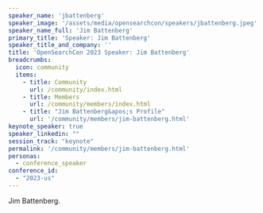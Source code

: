 ```yaml
---
speaker_name: 'jbattenberg'
speaker_image: '/assets/media/opensearchcon/speakers/jbattenberg.jpeg'
speaker_name_full: 'Jim Battenberg'
primary_title: 'Speaker: Jim Battenberg'
speaker_title_and_company: ''
title: 'OpenSearchCon 2023 Speaker: Jim Battenberg'
breadcrumbs:
  icon: community
  items:
    - title: Community
      url: /community/index.html
    - title: Members
      url: /community/members/index.html
    - title: "Jim Battenberg&apos;s Profile"
      url: '/community/members/jim-battenberg.html'
keynote_speaker: true
speaker_linkedin: ""
session_track: "keynote"
permalink: '/community/members/jim-battenberg.html'
personas:
  - conference_speaker
conference_id:
  - "2023-us"
---
```

Jim Battenberg.

